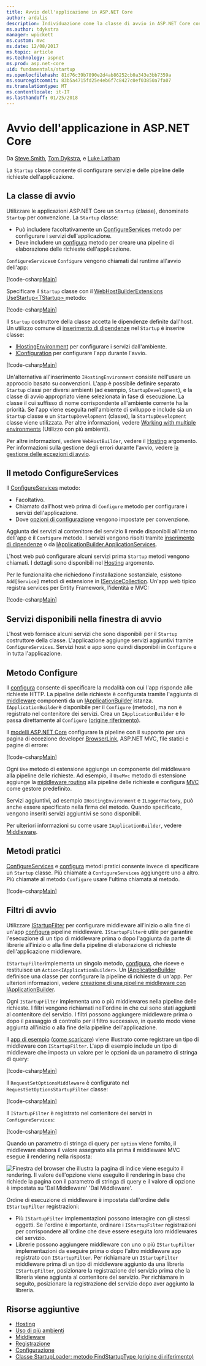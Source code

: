```yaml
---
title: Avvio dell'applicazione in ASP.NET Core
author: ardalis
description: Individuazione come la classe di avvio in ASP.NET Core consente di configurare servizi e delle pipeline delle richieste dell'applicazione.
ms.author: tdykstra
manager: wpickett
ms.custom: mvc
ms.date: 12/08/2017
ms.topic: article
ms.technology: aspnet
ms.prod: asp.net-core
uid: fundamentals/startup
ms.openlocfilehash: 81d76c39b7890e2d4ab86252cb0a343e3bb7359a
ms.sourcegitcommit: 83b5a4715fd25e4eb6f7c8427c0ef03850a7fa07
ms.translationtype: MT
ms.contentlocale: it-IT
ms.lasthandoff: 01/25/2018
---
```

# <a name="application-startup-in-aspnet-core"></a>Avvio dell'applicazione in ASP.NET Core

Da [Steve Smith](https://ardalis.com), [Tom Dykstra](https://github.com/tdykstra), e [Luke Latham](https://github.com/guardrex)

La `Startup` classe consente di configurare servizi e delle pipeline delle richieste dell'applicazione.

## <a name="the-startup-class"></a>La classe di avvio

Utilizzare le applicazioni ASP.NET Core un `Startup` (classe), denominato `Startup` per convenzione. La `Startup` classe:

* Può includere facoltativamente un [ConfigureServices](/dotnet/api/microsoft.aspnetcore.hosting.startupbase.configureservices) metodo per configurare i servizi dell'applicazione.
* Deve includere un [configura](/dotnet/api/microsoft.aspnetcore.hosting.startupbase.configure) metodo per creare una pipeline di elaborazione delle richieste dell'applicazione.

`ConfigureServices`e `Configure` vengono chiamati dal runtime all'avvio dell'app:

[!code-csharp[Main](startup/snapshot_sample/Startup1.cs)]

Specificare il `Startup` classe con il [WebHostBuilderExtensions](/dotnet/api/Microsoft.AspNetCore.Hosting.WebHostBuilderExtensions) [UseStartup&lt;TStartup&gt; ](/dotnet/api/microsoft.aspnetcore.hosting.webhostbuilderextensions.usestartup#Microsoft_AspNetCore_Hosting_WebHostBuilderExtensions_UseStartup__1_Microsoft_AspNetCore_Hosting_IWebHostBuilder_) metodo:

[!code-csharp[Main](../common/samples/WebApplication1DotNetCore2.0App/Program.cs?name=snippet_Main&highlight=10)]

Il `Startup` costruttore della classe accetta le dipendenze definite dall'host. Un utilizzo comune di [inserimento di dipendenze](xref:fundamentals/dependency-injection) nel `Startup` è inserire classe:

* [IHostingEnvironment](/dotnet/api/Microsoft.AspNetCore.Hosting.IHostingEnvironment) per configurare i servizi dall'ambiente.
* [IConfiguration](/dotnet/api/microsoft.extensions.configuration.iconfiguration) per configurare l'app durante l'avvio.

[!code-csharp[Main](startup/snapshot_sample/Startup2.cs)]

Un'alternativa all'inserimento `IHostingEnvironment` consiste nell'usare un approccio basato su convenzioni. L'app è possibile definire separato `Startup` classi per diversi ambienti (ad esempio, `StartupDevelopment`), e la classe di avvio appropriato viene selezionata in fase di esecuzione. La classe il cui suffisso di nome corrispondente all'ambiente corrente ha la priorità. Se l'app viene eseguita nell'ambiente di sviluppo e include sia un `Startup` classe e un `StartupDevelopment` (classe), la `StartupDevelopment` classe viene utilizzata. Per altre informazioni, vedere [Working with multiple environments](xref:fundamentals/environments#startup-conventions) (Utilizzo con più ambienti).

Per altre informazioni, vedere `WebHostBuilder`, vedere il [Hosting](xref:fundamentals/hosting) argomento. Per informazioni sulla gestione degli errori durante l'avvio, vedere [la gestione delle eccezioni di avvio](xref:fundamentals/error-handling#startup-exception-handling).

## <a name="the-configureservices-method"></a>Il metodo ConfigureServices

Il [ConfigureServices](/dotnet/api/microsoft.aspnetcore.hosting.startupbase.configureservices) metodo:

* Facoltativo.
* Chiamato dall'host web prima di `Configure` metodo per configurare i servizi dell'applicazione.
* Dove [opzioni di configurazione](xref:fundamentals/configuration/index) vengono impostate per convenzione.

Aggiunta dei servizi al contenitore del servizio li rende disponibili all'interno dell'app e il `Configure` metodo. I servizi vengono risolti tramite [inserimento di dipendenze](xref:fundamentals/dependency-injection) o da [IApplicationBuilder.ApplicationServices](/dotnet/api/microsoft.aspnetcore.builder.iapplicationbuilder.applicationservices).

L'host web può configurare alcuni servizi prima `Startup` metodi vengono chiamati. I dettagli sono disponibili nel [Hosting](xref:fundamentals/hosting) argomento. 

Per le funzionalità che richiedono l'installazione sostanziale, esistono `Add[Service]` metodi di estensione in [IServiceCollection](/dotnet/api/Microsoft.Extensions.DependencyInjection.IServiceCollection). Un'app web tipico registra services per Entity Framework, l'identità e MVC:

[!code-csharp[Main](../common/samples/WebApplication1/Startup.cs?highlight=4,7,11&start=40&end=55)]

## <a name="services-available-in-startup"></a>Servizi disponibili nella finestra di avvio

L'host web fornisce alcuni servizi che sono disponibili per il `Startup` costruttore della classe. L'applicazione aggiunge servizi aggiuntivi tramite `ConfigureServices`. Servizi host e app sono quindi disponibili in `Configure` e in tutta l'applicazione.

## <a name="the-configure-method"></a>Metodo Configure

Il [configura](/dotnet/api/microsoft.aspnetcore.hosting.startupbase.configure) consente di specificare la modalità con cui l'app risponde alle richieste HTTP. La pipeline delle richieste è configurata tramite l'aggiunta di [middleware](xref:fundamentals/middleware) componenti da un [IApplicationBuilder](/dotnet/api/microsoft.aspnetcore.builder.iapplicationbuilder) istanza. `IApplicationBuilder`è disponibile per il `Configure` (metodo), ma non è registrato nel contenitore dei servizi. Crea un `IApplicationBuilder` e lo passa direttamente al `Configure` ([origine riferimento](https://github.com/aspnet/Hosting/blob/release/2.0.0/src/Microsoft.AspNetCore.Hosting/Internal/WebHost.cs#L179-L192)).

Il [modelli ASP.NET Core](/dotnet/core/tools/dotnet-new) configurare la pipeline con il supporto per una pagina di eccezione developer [BrowserLink](http://vswebessentials.com/features/browserlink), ASP.NET MVC, file statici e pagine di errore:

[!code-csharp[Main](../common/samples/WebApplication1DotNetCore2.0App/Startup.cs?range=28-48&highlight=5,6,10,13,15)]

Ogni `Use` metodo di estensione aggiunge un componente del middleware alla pipeline delle richieste. Ad esempio, il `UseMvc` metodo di estensione aggiunge la [middleware routing](xref:fundamentals/routing) alla pipeline delle richieste e configura [MVC](xref:mvc/overview) come gestore predefinito.

Servizi aggiuntivi, ad esempio `IHostingEnvironment` e `ILoggerFactory`, può anche essere specificato nella firma del metodo. Quando specificato, vengono inseriti servizi aggiuntivi se sono disponibili.

Per ulteriori informazioni su come usare `IApplicationBuilder`, vedere [Middleware](xref:fundamentals/middleware).

## <a name="convenience-methods"></a>Metodi pratici

[ConfigureServices](/dotnet/api/microsoft.aspnetcore.hosting.iwebhostbuilder.configureservices) e [configura](/dotnet/api/microsoft.aspnetcore.hosting.webhostbuilderextensions.configure) metodi pratici consente invece di specificare un `Startup` classe. Più chiamate a `ConfigureServices` aggiungere uno a altro. Più chiamate al metodo `Configure` usare l'ultima chiamata al metodo.

[!code-csharp[Main](startup/snapshot_sample/Program.cs?highlight=18,22)]

## <a name="startup-filters"></a>Filtri di avvio

Utilizzare [IStartupFilter](/dotnet/api/microsoft.aspnetcore.hosting.istartupfilter) per configurare middleware all'inizio o alla fine di un'app [configura](#the-configure-method) pipeline middleware. `IStartupFilter`è utile per garantire l'esecuzione di un tipo di middleware prima o dopo l'aggiunta da parte di librerie all'inizio o alla fine della pipeline di elaborazione di richieste dell'applicazione middleware.

`IStartupFilter`implementa un singolo metodo, [configura](/dotnet/api/microsoft.aspnetcore.hosting.istartupfilter.configure), che riceve e restituisce un `Action<IApplicationBuilder>`. Un [IApplicationBuilder](/dotnet/api/microsoft.aspnetcore.builder.iapplicationbuilder) definisce una classe per configurare la pipeline di richieste di un'app. Per ulteriori informazioni, vedere [creazione di una pipeline middleware con IApplicationBuilder](xref:fundamentals/middleware#creating-a-middleware-pipeline-with-iapplicationbuilder).

Ogni `IStartupFilter` implementa uno o più middlewares nella pipeline delle richieste. I filtri vengono richiamati nell'ordine in che cui sono stati aggiunti al contenitore del servizio. I filtri possono aggiungere middleware prima o dopo il passaggio di controllo per il filtro successivo, in questo modo viene aggiunta all'inizio o alla fine della pipeline dell'applicazione.

Il [app di esempio](https://github.com/aspnet/Docs/tree/master/aspnetcore/fundamentals/startup/sample/) ([come scaricare](xref:tutorials/index#how-to-download-a-sample)) viene illustrato come registrare un tipo di middleware con `IStartupFilter`. L'app di esempio include un tipo di middleware che imposta un valore per le opzioni da un parametro di stringa di query:

[!code-csharp[Main](startup/sample/RequestSetOptionsMiddleware.cs?name=snippet1)]

Il `RequestSetOptionsMiddleware` è configurato nel `RequestSetOptionsStartupFilter` classe:

[!code-csharp[Main](startup/sample/RequestSetOptionsStartupFilter.cs?name=snippet1&highlight=7)]

Il `IStartupFilter` è registrato nel contenitore dei servizi in `ConfigureServices`:

[!code-csharp[Main](startup/sample/Startup.cs?name=snippet1&highlight=3)]

Quando un parametro di stringa di query per `option` viene fornito, il middleware elabora il valore assegnato alla prima il middleware MVC esegue il rendering nella risposta:

![Finestra del browser che illustra la pagina di indice viene eseguito il rendering. Il valore dell'opzione viene eseguito il rendering in base che richiede la pagina con il parametro di stringa di query e il valore di opzione è impostata su 'Dal Middleware' 'Dal Middleware'.](startup/_static/index.png)

Ordine di esecuzione di middleware è impostata dall'ordine delle `IStartupFilter` registrazioni:

* Più `IStartupFilter` implementazioni possono interagire con gli stessi oggetti. Se l'ordine è importante, ordinare i `IStartupFilter` registrazioni per corrispondere all'ordine che deve essere eseguita loro middlewares del servizio.
* Librerie possono aggiungere middleware con uno o più `IStartupFilter` implementazioni da eseguire prima o dopo l'altro middleware app registrato con `IStartupFilter`. Per richiamare un `IStartupFilter` middleware prima di un tipo di middleware aggiunto da una libreria `IStartupFilter`, posizionare la registrazione del servizio prima che la libreria viene aggiunta al contenitore del servizio. Per richiamare in seguito, posizionare la registrazione del servizio dopo aver aggiunto la libreria.

## <a name="additional-resources"></a>Risorse aggiuntive

* [Hosting](xref:fundamentals/hosting)
* [Uso di più ambienti](xref:fundamentals/environments)
* [Middleware](xref:fundamentals/middleware)
* [Registrazione](xref:fundamentals/logging/index)
* [Configurazione](xref:fundamentals/configuration/index)
* [Classe StartupLoader: metodo FindStartupType (origine di riferimento)](https://github.com/aspnet/Hosting/blob/rel/2.0.0/src/Microsoft.AspNetCore.Hosting/Internal/StartupLoader.cs#L66-L116)
